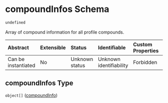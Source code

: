 # compoundInfos Schema

```txt
undefined
```

Array of compound information for all profile compounds.

| Abstract            | Extensible | Status         | Identifiable            | Custom Properties | Additional Properties | Access Restrictions | Defined In                                                                            |
| :------------------ | :--------- | :------------- | :---------------------- | :---------------- | :-------------------- | :------------------ | :------------------------------------------------------------------------------------ |
| Can be instantiated | No         | Unknown status | Unknown identifiability | Forbidden         | Forbidden             | none                | [compound\_info.schema.json](../out/compound_info.schema.json "open original schema") |

## compoundInfos Type

`object[]` ([compoundInfo](compound_info-compoundinfo.md))

